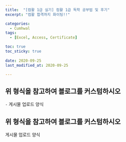 ```yaml
---
title:  "[컴활 1급 실기] 컴활 1급 독학 공부법 및 후기" 
excerpt: "컴활 합격까지 화이팅!!"

categories:
  - Cumhwal
tags:
  - [Excel, Access, Certificate]

toc: true
toc_sticky: true
 
date: 2020-09-25
last_modified_at: 2020-09-25

---
```



## 위 형식을 참고하여 블로그를 커스텀하시오

`-` 게시물 업로드 양식

## 위 형식을 참고하여 블로그를 커스텀하시오

게시물 업로드 양식